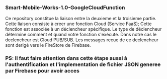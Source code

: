 ### Smart-Mobile-Works-1.0-GoogleCloudFunction
 Ce repository constitue la liaison entre la deuxieme et la troisieme partie. 
 Cette liaison consiste à creer une fonction Cloud (Service FaaS);
 Cette fonction est associée à un déclencheur spécifique.
 Le type de déclencheur détermine comment et quand votre fonction s'exécute.
 Dans notre cas le declencheur est Cloud PUB/SUB.
 Les messages recue de ce declencheur sont derigé vers le FireStore de Firebase.
 
 ### PS: Il faut faire attention dans cette étape aussi  à l'authentification et l'implementation de fichier JSON generee par Firebase pour avoir acces 
